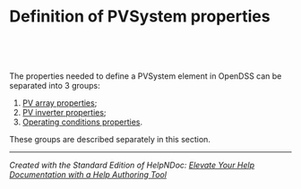 # Definition of PVSystem properties

&nbsp;

&nbsp;

The properties needed to define a PVSystem element in OpenDSS can be separated into 3 groups:

1. [PV array properties](<PVarrayproperties.md>);
1. [PV inverter properties](<PVinverterproperties.md>);
1. [Operating conditions properties](<Operatingconditionsproperties.md>).

These groups are described separately in this section.


***
_Created with the Standard Edition of HelpNDoc: [Elevate Your Help Documentation with a Help Authoring Tool](<https://www.helpauthoringsoftware.com/articles/what-is-a-help-authoring-tool/>)_
